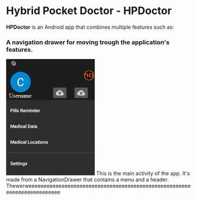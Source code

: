 # Hybrid Pocket Doctor - HPDoctor
**HPDoctor** is an Android app that combines multiple features such as:
### A navigation drawer for moving trough the application's features.
![Navigation Drawer](/README_resources/NavigationDrawer.png)
This is the main activity of the app. It's made from a NavigationDrawer that contains a menu and a header. Thewerweeeeeeeeeeeeeeeeeeeeeeeeeeeeeeeeeeeeeeeeeeeeeeeeeeeeeeeeeeeeeeeeeeeeeeee
